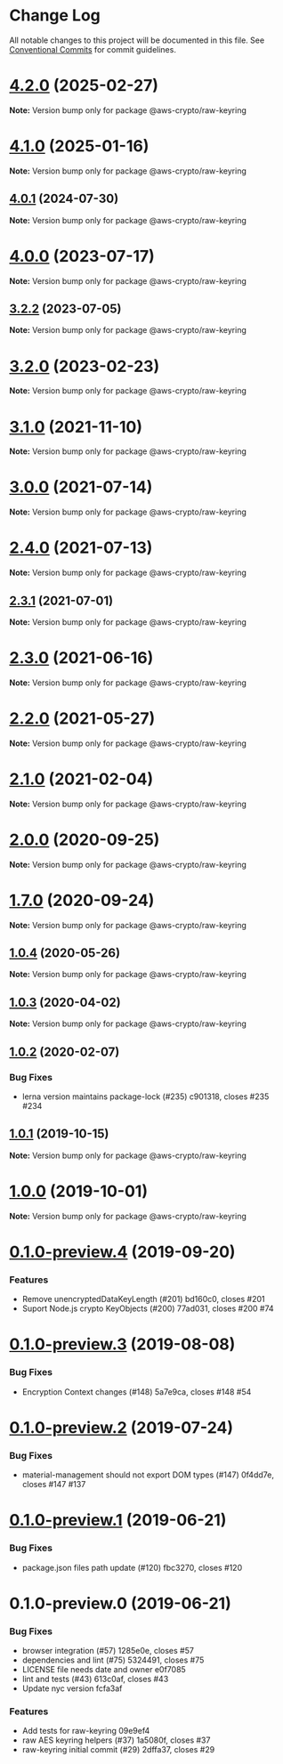 # Change Log

All notable changes to this project will be documented in this file.
See [Conventional Commits](https://conventionalcommits.org) for commit guidelines.

# [4.2.0](https://github.com/aws/aws-encryption-sdk-javascript/compare/v4.1.0...v4.2.0) (2025-02-27)

**Note:** Version bump only for package @aws-crypto/raw-keyring

# [4.1.0](https://github.com/aws/aws-encryption-sdk-javascript/compare/v4.0.2...v4.1.0) (2025-01-16)

**Note:** Version bump only for package @aws-crypto/raw-keyring

## [4.0.1](https://github.com/aws/aws-encryption-sdk-javascript/compare/v4.0.0...v4.0.1) (2024-07-30)

**Note:** Version bump only for package @aws-crypto/raw-keyring

# [4.0.0](https://github.com/aws/aws-encryption-sdk-javascript/compare/v3.2.2...v4.0.0) (2023-07-17)

**Note:** Version bump only for package @aws-crypto/raw-keyring

## [3.2.2](https://github.com/aws/aws-encryption-sdk-javascript/compare/v3.2.1...v3.2.2) (2023-07-05)

**Note:** Version bump only for package @aws-crypto/raw-keyring

# [3.2.0](https://github.com/aws/aws-encryption-sdk-javascript/compare/v3.1.1...v3.2.0) (2023-02-23)

**Note:** Version bump only for package @aws-crypto/raw-keyring

# [3.1.0](https://github.com/aws/aws-encryption-sdk-javascript/compare/v3.0.3...v3.1.0) (2021-11-10)

**Note:** Version bump only for package @aws-crypto/raw-keyring

# [3.0.0](https://github.com/aws/aws-encryption-sdk-javascript/compare/v2.4.0...v3.0.0) (2021-07-14)

**Note:** Version bump only for package @aws-crypto/raw-keyring

# [2.4.0](https://github.com/aws/aws-encryption-sdk-javascript/compare/v2.3.1...v2.4.0) (2021-07-13)

**Note:** Version bump only for package @aws-crypto/raw-keyring

## [2.3.1](https://github.com/aws/aws-encryption-sdk-javascript/compare/v2.3.0...v2.3.1) (2021-07-01)

**Note:** Version bump only for package @aws-crypto/raw-keyring

# [2.3.0](https://github.com/aws/aws-encryption-sdk-javascript/compare/v2.2.1...v2.3.0) (2021-06-16)

**Note:** Version bump only for package @aws-crypto/raw-keyring

# [2.2.0](https://github.com/aws/private-aws-encryption-sdk-javascript-staging/compare/@aws-crypto/raw-keyring@2.1.0...@aws-crypto/raw-keyring@2.2.0) (2021-05-27)

**Note:** Version bump only for package @aws-crypto/raw-keyring

# [2.1.0](https://github.com/aws/aws-encryption-sdk-javascript/compare/@aws-crypto/raw-keyring@2.0.0...@aws-crypto/raw-keyring@2.1.0) (2021-02-04)

**Note:** Version bump only for package @aws-crypto/raw-keyring

# [2.0.0](https://github.com/aws/private-aws-encryption-sdk-javascript-staging/compare/@aws-crypto/raw-keyring@1.7.0...@aws-crypto/raw-keyring@2.0.0) (2020-09-25)

**Note:** Version bump only for package @aws-crypto/raw-keyring

# [1.7.0](https://github.com/aws/private-aws-encryption-sdk-javascript-staging/compare/@aws-crypto/raw-keyring@1.0.4...@aws-crypto/raw-keyring@1.7.0) (2020-09-24)

**Note:** Version bump only for package @aws-crypto/raw-keyring

## [1.0.4](https://github.com/aws/aws-encryption-sdk-javascript/compare/@aws-crypto/raw-keyring@1.0.3...@aws-crypto/raw-keyring@1.0.4) (2020-05-26)

**Note:** Version bump only for package @aws-crypto/raw-keyring

## [1.0.3](https://github.com/aws/aws-encryption-sdk-javascript/compare/@aws-crypto/raw-keyring@1.0.2...@aws-crypto/raw-keyring@1.0.3) (2020-04-02)

**Note:** Version bump only for package @aws-crypto/raw-keyring

## [1.0.2](/compare/@aws-crypto/raw-keyring@1.0.1...@aws-crypto/raw-keyring@1.0.2) (2020-02-07)

### Bug Fixes

- lerna version maintains package-lock (#235) c901318, closes #235 #234

## [1.0.1](/compare/@aws-crypto/raw-keyring@1.0.0...@aws-crypto/raw-keyring@1.0.1) (2019-10-15)

**Note:** Version bump only for package @aws-crypto/raw-keyring

# [1.0.0](/compare/@aws-crypto/raw-keyring@0.1.0-preview.4...@aws-crypto/raw-keyring@1.0.0) (2019-10-01)

**Note:** Version bump only for package @aws-crypto/raw-keyring

# [0.1.0-preview.4](/compare/@aws-crypto/raw-keyring@0.1.0-preview.3...@aws-crypto/raw-keyring@0.1.0-preview.4) (2019-09-20)

### Features

- Remove unencryptedDataKeyLength (#201) bd160c0, closes #201
- Suport Node.js crypto KeyObjects (#200) 77ad031, closes #200 #74

# [0.1.0-preview.3](/compare/@aws-crypto/raw-keyring@0.1.0-preview.2...@aws-crypto/raw-keyring@0.1.0-preview.3) (2019-08-08)

### Bug Fixes

- Encryption Context changes (#148) 5a7e9ca, closes #148 #54

# [0.1.0-preview.2](/compare/@aws-crypto/raw-keyring@0.1.0-preview.1...@aws-crypto/raw-keyring@0.1.0-preview.2) (2019-07-24)

### Bug Fixes

- material-management should not export DOM types (#147) 0f4dd7e, closes #147 #137

# [0.1.0-preview.1](/compare/@aws-crypto/raw-keyring@0.1.0-preview.0...@aws-crypto/raw-keyring@0.1.0-preview.1) (2019-06-21)

### Bug Fixes

- package.json files path update (#120) fbc3270, closes #120

# 0.1.0-preview.0 (2019-06-21)

### Bug Fixes

- browser integration (#57) 1285e0e, closes #57
- dependencies and lint (#75) 5324491, closes #75
- LICENSE file needs date and owner e0f7085
- lint and tests (#43) 613c0af, closes #43
- Update nyc version fcfa3af

### Features

- Add tests for raw-keyring 09e9ef4
- raw AES keyring helpers (#37) 1a5080f, closes #37
- raw-keyring initial commit (#29) 2dffa37, closes #29
